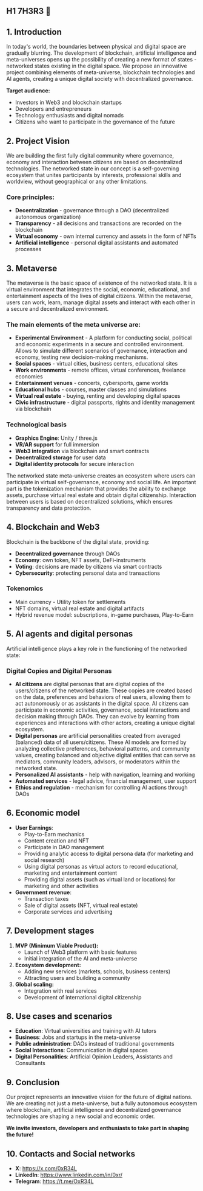 ## H1 7H3R3 👋

## **1. Introduction**
In today's world, the boundaries between physical and digital space are gradually blurring. The development of blockchain, artificial intelligence and meta-universes opens up the possibility of creating a new format of states - networked states existing in the digital space. We propose an innovative project combining elements of meta-universe, blockchain technologies and AI agents, creating a unique digital society with decentralized governance.

**Target audience:**
- Investors in Web3 and blockchain startups
- Developers and entrepreneurs
- Technology enthusiasts and digital nomads
- Citizens who want to participate in the governance of the future

## **2. Project Vision**
We are building the first fully digital community where governance, economy and interaction between citizens are based on decentralized technologies. The networked state in our concept is a self-governing ecosystem that unites participants by interests, professional skills and worldview, without geographical or any other limitations.

### **Core principles:**
- **Decentralization** - governance through a DAO (decentralized autonomous organization)
- **Transparency** - all decisions and transactions are recorded on the blockchain
- **Virtual economy** - own internal currency and assets in the form of NFTs
- **Artificial intelligence** - personal digital assistants and automated processes

## **3. Metaverse**

The metaverse is the basic space of existence of the networked state. It is a virtual environment that integrates the social, economic, educational, and entertainment aspects of the lives of digital citizens. Within the metaverse, users can work, learn, manage digital assets and interact with each other in a secure and decentralized environment.

### **The main elements of the meta universe are:**
- **Experimental Environment** - A platform for conducting social, political and economic experiments in a secure and controlled environment. Allows to simulate different scenarios of governance, interaction and economy, testing new decision-making mechanisms.
- **Social spaces** - virtual cities, business centers, educational sites
- **Work environments** - remote offices, virtual conferences, freelance economies
- **Entertainment venues** - concerts, cybersports, game worlds
- **Educational hubs** - courses, master classes and simulations
- **Virtual real estate** - buying, renting and developing digital spaces
- **Civic infrastructure** - digital passports, rights and identity management via blockchain

### **Technological basis**
- **Graphics Engine**: Unity / three.js
- **VR/AR support** for full immersion
- **Web3 integration** via blockchain and smart contracts
- **Decentralized storage** for user data
- **Digital identity protocols** for secure interaction

The networked state meta-universe creates an ecosystem where users can participate in virtual self-governance, economy and social life. An important part is the tokenization mechanism that provides the ability to exchange assets, purchase virtual real estate and obtain digital citizenship. Interaction between users is based on decentralized solutions, which ensures transparency and data protection.

## **4. Blockchain and Web3**

Blockchain is the backbone of the digital state, providing:
- **Decentralized governance** through DAOs
- **Economy**: own token, NFT assets, DeFi-instruments
- **Voting**: decisions are made by citizens via smart contracts
- **Cybersecurity**: protecting personal data and transactions

### **Tokenomics**
- Main currency - Utility token for settlements
- NFT domains, virtual real estate and digital artifacts
- Hybrid revenue model: subscriptions, in-game purchases, Play-to-Earn

## **5. AI agents and digital personas**

Artificial intelligence plays a key role in the functioning of the networked state:
### **Digital Copies and Digital Personas**
- **AI citizens** are digital personas that are digital copies of the users/citizens of the networked state. These copies are created based on the data, preferences and behaviors of real users, allowing them to act autonomously or as assistants in the digital space. AI citizens can participate in economic activities, governance, social interactions and decision making through DAOs. They can evolve by learning from experiences and interactions with other actors, creating a unique digital ecosystem.
- **Digital personas** are artificial personalities created from averaged (balanced) data of all users/citizens. These AI models are formed by analyzing collective preferences, behavioral patterns, and community values, creating balanced and objective digital entities that can serve as mediators, community leaders, advisors, or moderators within the networked state.
- **Personalized AI assistants** - help with navigation, learning and working
- **Automated services** - legal advice, financial management, user support
- **Ethics and regulation** - mechanism for controlling AI actions through DAOs

## **6. Economic model**

- **User Earnings**:
  - Play-to-Earn mechanics
  - Content creation and NFT
  - Participate in DAO management
  - Providing analytic access to digital persona data (for marketing and social research)
  - Using digital personas as virtual actors to record educational, marketing and entertainment content
  - Providing digital assets (such as virtual land or locations) for marketing and other activities
- **Government revenue**:
  - Transaction taxes
  - Sale of digital assets (NFT, virtual real estate)
  - Corporate services and advertising

## **7. Development stages**

1. **MVP (Minimum Viable Product):**
   - Launch of Web3 platform with basic features
   - Initial integration of the AI and meta-universe
2. **Ecosystem development:**
   - Adding new services (markets, schools, business centers)
   - Attracting users and building a community
3. **Global scaling:**
   - Integration with real services
   - Development of international digital citizenship

## **8. Use cases and scenarios**

- **Education**: Virtual universities and training with AI tutors
- **Business**: Jobs and startups in the meta-universe
- **Public administration**: DAOs instead of traditional governments
- **Social Interactions**: Communication in digital spaces
- **Digital Personalities**: Artificial Opinion Leaders, Assistants and Consultants

## **9. Conclusion**

Our project represents an innovative vision for the future of digital nations. We are creating not just a meta-universe, but a fully autonomous ecosystem where blockchain, artificial intelligence and decentralized governance technologies are shaping a new social and economic order.

**We invite investors, developers and enthusiasts to take part in shaping the future!**

## **10. Contacts and Social networks**

- **X**: https://x.com/0xR34L
- **LinkedIn**: https://www.linkedin.com/in/0xr/
- **Telegram**: https://t.me/OxR34L
